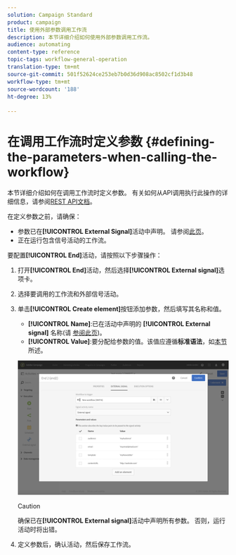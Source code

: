 ```yaml
---
solution: Campaign Standard
product: campaign
title: 使用外部参数调用工作流
description: 本节详细介绍如何使用外部参数调用工作流。
audience: automating
content-type: reference
topic-tags: workflow-general-operation
translation-type: tm+mt
source-git-commit: 501f52624ce253eb7b0d36d908ac8502cf1d3b48
workflow-type: tm+mt
source-wordcount: '188'
ht-degree: 13%

---
```



# 在调用工作流时定义参数 {#defining-the-parameters-when-calling-the-workflow}

本节详细介绍如何在调用工作流时定义参数。 有关如何从API调用执行此操作的详细信息，请参阅[REST API文档](../../api/using/triggering-a-signal-activity.md)。

在定义参数之前，请确保：

* 参数已在&#x200B;**[!UICONTROL External Signal]**&#x200B;活动中声明。 请参阅[此页](../../automating/using/declaring-parameters-external-signal.md)。
* 正在运行包含信号活动的工作流。

要配置&#x200B;**[!UICONTROL End]**&#x200B;活动，请按照以下步骤操作：

1. 打开&#x200B;**[!UICONTROL End]**&#x200B;活动，然后选择&#x200B;**[!UICONTROL External signal]**&#x200B;选项卡。
1. 选择要调用的工作流和外部信号活动。
1. 单击&#x200B;**[!UICONTROL Create element]**&#x200B;按钮添加参数，然后填写其名称和值。

   * **[!UICONTROL Name]**:已在活动中声明的 **[!UICONTROL External signal]** 名称(请 [参阅此页](../../automating/using/declaring-parameters-external-signal.md))。
   * **[!UICONTROL Value]**:要分配给参数的值。该值应遵循&#x200B;**标准语法**，如[本节](../../automating/using/advanced-expression-editing.md#standard-syntax)所述。

   ![](assets/extsignal_definingparameters_2.png)

   >[!CAUTION]
   >
   >确保已在&#x200B;**[!UICONTROL External signal]**&#x200B;活动中声明所有参数。 否则，运行活动时将出错。

1. 定义参数后，确认活动，然后保存工作流。
